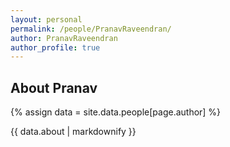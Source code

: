 ```yaml
---
layout: personal
permalink: /people/PranavRaveendran/
author: PranavRaveendran
author_profile: true
---
```

## About Pranav
{% assign data = site.data.people[page.author] %}
<div style="text-align: justify">{{ data.about | markdownify }}</div>
